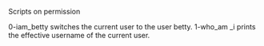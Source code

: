 Scripts on permission

0-iam_betty switches the current user to the user betty.
1-who_am _i prints the effective username of the current user.
